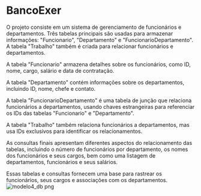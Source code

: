 


# BancoExer
O projeto consiste em um sistema de gerenciamento de funcionários e departamentos. Três tabelas principais são usadas para armazenar informações: "Funcionario", "Departamento" e "FuncionarioDepartamento". A tabela "Trabalho" também é criada para relacionar funcionários e departamentos.

A tabela "Funcionario" armazena detalhes sobre os funcionários, como ID, nome, cargo, salário e data de contratação.

A tabela "Departamento" contém informações sobre os departamentos, incluindo ID, nome, chefe e contato.

A tabela "FuncionarioDepartamento" é uma tabela de junção que relaciona funcionários a departamentos, usando chaves estrangeiras para referenciar os IDs das tabelas "Funcionario" e "Departamento".

A tabela "Trabalho" também relaciona funcionários a departamentos, mas usa IDs exclusivos para identificar os relacionamentos.

As consultas finais apresentam diferentes aspectos do relacionamento das tabelas, incluindo o número de funcionários por departamento, os nomes dos funcionários e seus cargos, bem como uma listagem de departamentos, funcionários e seus salários.

Essas tabelas e consultas fornecem uma base para rastrear os funcionários, seus cargos e associações com os departamentos.
![modelo4_db png](https://github.com/eduardocs90/BancoExer/assets/141246270/740e5cd9-7f55-429f-8aef-5f641da8471d)




